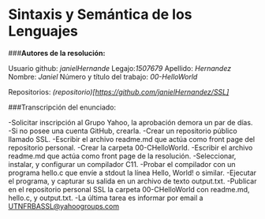 # Sintaxis y Semántica de los Lenguajes


###__Autores de la resolución:__

Usuario github: _janielHernande_
Legajo:_1507679_
Apellido: _Hernandez_
Nombre: _Janiel_
Número y título del trabajo: _00-HelloWorld_

Repositorios: _(repositorio)[https://github.com/janielHernandez/SSL]_
  
###Transcripción del enunciado:

-Solicitar inscripción al Grupo Yahoo, la aprobación demora un par de días.
-Si no posee una cuenta GitHub, crearla.
-Crear un repositorio público llamado SSL.
-Escribir  el  archivo readme.md que actúa como front page del repositorio personal.
-Crear la carpeta 00-CHelloWorld.
-Escribir el archivo readme.md que actúa como front page de la resolución.
-Seleccionar, instalar, y configurar un compilador C11.
-Probar el compilador con un programa hello.c que envíe a stdout la línea Hello, World! o similar.
-Ejecutar el programa, y capturar su salida en un archivo de texto output.txt.
-Publicar en el repositorio  personal SSL la  carpeta 00-CHelloWorld con readme.md, hello.c, y output.txt.
-La última tarea es informar por email a UTNFRBASSL@yahoogroups.com
